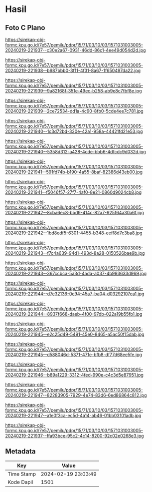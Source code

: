 # Hasil

## Foto C Plano

https://sirekap-obj-formc.kpu.go.id/7e57/pemilu/pdpr/15/71/03/10/03/1571031003005-20240219-221937--c30e2a67-0931-46dd-86c1-4ee49d054d2d.jpg

https://sirekap-obj-formc.kpu.go.id/7e57/pemilu/pdpr/15/71/03/10/03/1571031003005-20240219-221938--b987bbb0-3f11-4f31-8a67-1f650497da22.jpg

https://sirekap-obj-formc.kpu.go.id/7e57/pemilu/pdpr/15/71/03/10/03/1571031003005-20240219-221939--9a82168f-351e-49ec-b258-ab9e8c7fbf8e.jpg

https://sirekap-obj-formc.kpu.go.id/7e57/pemilu/pdpr/15/71/03/10/03/1571031003005-20240219-221939--2ce72534-dd1a-4c90-8fb0-5cde4ee7c781.jpg

https://sirekap-obj-formc.kpu.go.id/7e57/pemilu/pdpr/15/71/03/10/03/1571031003005-20240219-221940--1c3d72bd-330e-42a1-958a-44421fd21e53.jpg

https://sirekap-obj-formc.kpu.go.id/7e57/pemilu/pdpr/15/71/03/10/03/1571031003005-20240219-221940--5358d312-a428-4cde-bbb6-4dfcdc9d032d.jpg

https://sirekap-obj-formc.kpu.go.id/7e57/pemilu/pdpr/15/71/03/10/03/1571031003005-20240219-221941--591fd74b-b190-4a55-8baf-82386d43eb00.jpg

https://sirekap-obj-formc.kpu.go.id/7e57/pemilu/pdpr/15/71/03/10/03/1571031003005-20240219-221941--f5046f57-27f7-4af0-8e21-0860d9024cb8.jpg

https://sirekap-obj-formc.kpu.go.id/7e57/pemilu/pdpr/15/71/03/10/03/1571031003005-20240219-221942--8cba6ec8-bbd9-414c-82a7-925f64a30a6f.jpg

https://sirekap-obj-formc.kpu.go.id/7e57/pemilu/pdpr/15/71/03/10/03/1571031003005-20240219-221942--1bd8edf5-6301-4455-b348-eeff8d7c3ba8.jpg

https://sirekap-obj-formc.kpu.go.id/7e57/pemilu/pdpr/15/71/03/10/03/1571031003005-20240219-221943--f7c4a639-94d1-493d-8a28-0150526bae9b.jpg

https://sirekap-obj-formc.kpu.go.id/7e57/pemilu/pdpr/15/71/03/10/03/1571031003005-20240219-221943--367ccbca-5a3d-4ada-a037-4b993633d969.jpg

https://sirekap-obj-formc.kpu.go.id/7e57/pemilu/pdpr/15/71/03/10/03/1571031003005-20240219-221944--d7e32136-0c94-45a7-ba04-d03292107ea1.jpg

https://sirekap-obj-formc.kpu.go.id/7e57/pemilu/pdpr/15/71/03/10/03/1571031003005-20240219-221944--8937f668-daeb-4f00-97db-022a19b55fb1.jpg

https://sirekap-obj-formc.kpu.go.id/7e57/pemilu/pdpr/15/71/03/10/03/1571031003005-20240219-221945--e2c25d49-5491-45e0-8465-a5ac50f15dab.jpg

https://sirekap-obj-formc.kpu.go.id/7e57/pemilu/pdpr/15/71/03/10/03/1571031003005-20240219-221945--d588046d-5371-471e-bfb8-df77d68ee5fe.jpg

https://sirekap-obj-formc.kpu.go.id/7e57/pemilu/pdpr/15/71/03/10/03/1571031003005-20240219-221946--b89a1229-3312-4fed-990e-c4c3d5e87951.jpg

https://sirekap-obj-formc.kpu.go.id/7e57/pemilu/pdpr/15/71/03/10/03/1571031003005-20240219-221947--82283905-7929-4e74-83d6-6ed86864c812.jpg

https://sirekap-obj-formc.kpu.go.id/7e57/pemilu/pdpr/15/71/03/10/03/1571031003005-20240219-221947--a1e0f3ca-ec5d-4a14-ab46-01bb03101adb.jpg

https://sirekap-obj-formc.kpu.go.id/7e57/pemilu/pdpr/15/71/03/10/03/1571031003005-20240219-221937--ffa93bce-95c2-4c14-8200-92c02e0268e3.jpg


## Metadata

| Key        | Value               |
| ---------- | ------------------- |
| Time Stamp | 2024-02-19 23:03:49 |
| Kode Dapil | 1501                |



